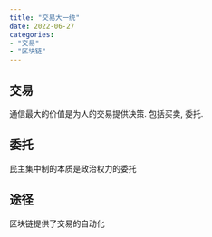 ```yaml
---
title: "交易大一统"
date: 2022-06-27
categories: 
- "交易"
- "区块链"
---
```


## 交易
通信最大的价值是为人的交易提供决策. 包括买卖, 委托.

## 委托
民主集中制的本质是政治权力的委托

## 途径
区块链提供了交易的自动化